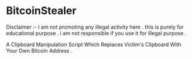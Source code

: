 # BitcoinStealer
Disclaimer :- I am not promoting any illegal activity here . this is purely for educational purpose . i am not responsible if you use it for illegal purpose .



A Clipboard Manipulation Script Which Replaces Victim's Clipboard With Your Own Bitcoin Address .
